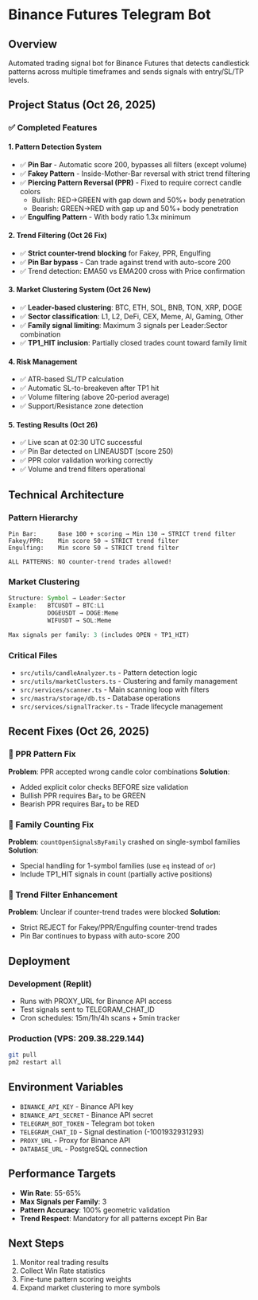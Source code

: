 # Binance Futures Telegram Bot

## Overview
Automated trading signal bot for Binance Futures that detects candlestick patterns across multiple timeframes and sends signals with entry/SL/TP levels.

## Project Status (Oct 26, 2025)

### ✅ Completed Features

#### 1. **Pattern Detection System**
- ✅ **Pin Bar** - Automatic score 200, bypasses all filters (except volume)
- ✅ **Fakey Pattern** - Inside-Mother-Bar reversal with strict trend filtering
- ✅ **Piercing Pattern Reversal (PPR)** - Fixed to require correct candle colors
  - Bullish: RED→GREEN with gap down and 50%+ body penetration
  - Bearish: GREEN→RED with gap up and 50%+ body penetration
- ✅ **Engulfing Pattern** - With body ratio 1.3x minimum

#### 2. **Trend Filtering (Oct 26 Fix)**
- ✅ **Strict counter-trend blocking** for Fakey, PPR, Engulfing
- ✅ **Pin Bar bypass** - Can trade against trend with auto-score 200
- ✅ Trend detection: EMA50 vs EMA200 cross with Price confirmation

#### 3. **Market Clustering System (Oct 26 New)**
- ✅ **Leader-based clustering**: BTC, ETH, SOL, BNB, TON, XRP, DOGE
- ✅ **Sector classification**: L1, L2, DeFi, CEX, Meme, AI, Gaming, Other
- ✅ **Family signal limiting**: Maximum 3 signals per Leader:Sector combination
- ✅ **TP1_HIT inclusion**: Partially closed trades count toward family limit

#### 4. **Risk Management**
- ✅ ATR-based SL/TP calculation
- ✅ Automatic SL-to-breakeven after TP1 hit
- ✅ Volume filtering (above 20-period average)
- ✅ Support/Resistance zone detection

#### 5. **Testing Results (Oct 26)**
- ✅ Live scan at 02:30 UTC successful
- ✅ Pin Bar detected on LINEAUSDT (score 250)
- ✅ PPR color validation working correctly
- ✅ Volume and trend filters operational

## Technical Architecture

### Pattern Hierarchy
```
Pin Bar:      Base 100 + scoring → Min 130 → STRICT trend filter
Fakey/PPR:    Min score 50 → STRICT trend filter
Engulfing:    Min score 50 → STRICT trend filter

ALL PATTERNS: NO counter-trend trades allowed!
```

### Market Clustering
```typescript
Structure: Symbol → Leader:Sector
Example:   BTCUSDT → BTC:L1
           DOGEUSDT → DOGE:Meme
           WIFUSDT → SOL:Meme

Max signals per family: 3 (includes OPEN + TP1_HIT)
```

### Critical Files
- `src/utils/candleAnalyzer.ts` - Pattern detection logic
- `src/utils/marketClusters.ts` - Clustering and family management
- `src/services/scanner.ts` - Main scanning loop with filters
- `src/mastra/storage/db.ts` - Database operations
- `src/services/signalTracker.ts` - Trade lifecycle management

## Recent Fixes (Oct 26, 2025)

### 🔧 PPR Pattern Fix
**Problem**: PPR accepted wrong candle color combinations
**Solution**: 
- Added explicit color checks BEFORE size validation
- Bullish PPR requires Bar₂ to be GREEN
- Bearish PPR requires Bar₂ to be RED

### 🔧 Family Counting Fix
**Problem**: `countOpenSignalsByFamily` crashed on single-symbol families
**Solution**:
- Special handling for 1-symbol families (use `eq` instead of `or`)
- Include TP1_HIT signals in count (partially active positions)

### 🔧 Trend Filter Enhancement
**Problem**: Unclear if counter-trend trades were blocked
**Solution**:
- Strict REJECT for Fakey/PPR/Engulfing counter-trend trades
- Pin Bar continues to bypass with auto-score 200

## Deployment

### Development (Replit)
- Runs with PROXY_URL for Binance API access
- Test signals sent to TELEGRAM_CHAT_ID
- Cron schedules: 15m/1h/4h scans + 5min tracker

### Production (VPS: 209.38.229.144)
```bash
git pull
pm2 restart all
```

## Environment Variables
- `BINANCE_API_KEY` - Binance API key
- `BINANCE_API_SECRET` - Binance API secret
- `TELEGRAM_BOT_TOKEN` - Telegram bot token
- `TELEGRAM_CHAT_ID` - Signal destination (-1001932931293)
- `PROXY_URL` - Proxy for Binance API
- `DATABASE_URL` - PostgreSQL connection

## Performance Targets
- **Win Rate**: 55-65%
- **Max Signals per Family**: 3
- **Pattern Accuracy**: 100% geometric validation
- **Trend Respect**: Mandatory for all patterns except Pin Bar

## Next Steps
1. Monitor real trading results
2. Collect Win Rate statistics
3. Fine-tune pattern scoring weights
4. Expand market clustering to more symbols
